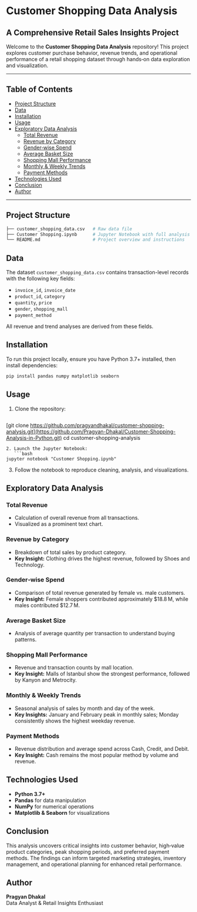 # Customer Shopping Data Analysis

## A Comprehensive Retail Sales Insights Project

Welcome to the **Customer Shopping Data Analysis** repository! This project explores customer purchase behavior, revenue trends, and operational performance of a retail shopping dataset through hands‑on data exploration and visualization.

---

## Table of Contents

- [Project Structure](#project-structure)
- [Data](#data)
- [Installation](#installation)
- [Usage](#usage)
- [Exploratory Data Analysis](#exploratory-data-analysis)
  - [Total Revenue](#total-revenue)
  - [Revenue by Category](#revenue-by-category)
  - [Gender‑wise Spend](#gender‑wise-spend)
  - [Average Basket Size](#average-basket-size)
  - [Shopping Mall Performance](#shopping-mall-performance)
  - [Monthly & Weekly Trends](#monthly--weekly-trends)
  - [Payment Methods](#payment-methods)
- [Technologies Used](#technologies-used)
- [Conclusion](#conclusion)
- [Author](#author)

---

## Project Structure

```bash
├── customer_shopping_data.csv   # Raw data file
├── Customer Shopping.ipynb      # Jupyter Notebook with full analysis
└── README.md                    # Project overview and instructions
```

## Data

The dataset `customer_shopping_data.csv` contains transaction-level records with the following key fields:

- `invoice_id`, `invoice_date`   
- `product_id`, `category`       
- `quantity`, `price`            
- `gender`, `shopping_mall`      
- `payment_method`

All revenue and trend analyses are derived from these fields.

## Installation

To run this project locally, ensure you have Python 3.7+ installed, then install dependencies:

```bash
pip install pandas numpy matplotlib seaborn
```

## Usage

1. Clone the repository:
   ```bash
[git clone https://github.com/pragyandhakal/customer-shopping-analysis.git](https://github.com/Pragyan-Dhakal/Customer-Shopping-Analysis-in-Python.git)
cd customer-shopping-analysis
```
2. Launch the Jupyter Notebook:
   ```bash
jupyter notebook "Customer Shopping.ipynb"
```
3. Follow the notebook to reproduce cleaning, analysis, and visualizations.

## Exploratory Data Analysis

### Total Revenue

- Calculation of overall revenue from all transactions.
- Visualized as a prominent text chart.

### Revenue by Category

- Breakdown of total sales by product category.
- **Key Insight:** Clothing drives the highest revenue, followed by Shoes and Technology.

### Gender‑wise Spend

- Comparison of total revenue generated by female vs. male customers.
- **Key Insight:** Female shoppers contributed approximately \$18.8 M, while males contributed \$12.7 M.

### Average Basket Size

- Analysis of average quantity per transaction to understand buying patterns.

### Shopping Mall Performance

- Revenue and transaction counts by mall location.
- **Key Insight:** Malls of Istanbul show the strongest performance, followed by Kanyon and Metrocity.

### Monthly & Weekly Trends

- Seasonal analysis of sales by month and day of the week.
- **Key Insights:** January and February peak in monthly sales; Monday consistently shows the highest weekday revenue.

### Payment Methods

- Revenue distribution and average spend across Cash, Credit, and Debit.
- **Key Insight:** Cash remains the most popular method by volume and revenue.

## Technologies Used

- **Python 3.7+**  
- **Pandas** for data manipulation  
- **NumPy** for numerical operations  
- **Matplotlib & Seaborn** for visualizations

## Conclusion

This analysis uncovers critical insights into customer behavior, high‑value product categories, peak shopping periods, and preferred payment methods. The findings can inform targeted marketing strategies, inventory management, and operational planning for enhanced retail performance.

## Author

**Pragyan Dhakal**  
Data Analyst & Retail Insights Enthusiast



